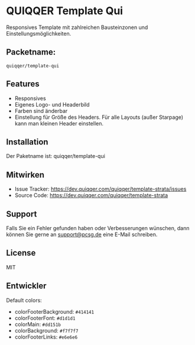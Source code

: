 QUIQQER Template Qui
========

Responsives Template mit zahlreichen Bausteinzonen und Einstellungsmöglichkeiten.


Packetname:
----------

    quiqqer/template-qui


Features
--------

- Responsives
- Eigenes Logo- und Headerbild
- Farben sind änderbar
- Einstellung für Größe des Headers. Für alle Layouts (außer Starpage) kann man kleinen Header einstellen.


Installation
------------

Der Paketname ist: quiqqer/template-qui


Mitwirken
----------

- Issue Tracker: https://dev.quiqqer.com/quiqqer/template-strata/issues
- Source Code: https://dev.quiqqer.com/quiqqer/template-strata


Support
-------

Falls Sie ein Fehler gefunden haben oder Verbesserungen wünschen,
dann können Sie gerne an support@pcsg.de eine E-Mail schreiben.


License
-------

MIT

Entwickler
--------

Default colors:

* colorFooterBackground: `#414141`
* colorFooterFont: `#d1d1d1`
* colorMain: `#dd151b`
* colorBackground: `#f7f7f7`
* colorFooterLinks: `#e6e6e6`